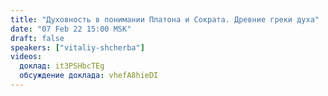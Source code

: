 ```yaml
---
title: "Духовность в понимании Платона и Сократа. Древние греки духа"
date: "07 Feb 22 15:00 MSK"
draft: false
speakers: ["vitaliy-shcherba"]
videos:
  доклад: it3PSHbcTEg
  обсуждение доклада: vhefA8hieDI
---
```

